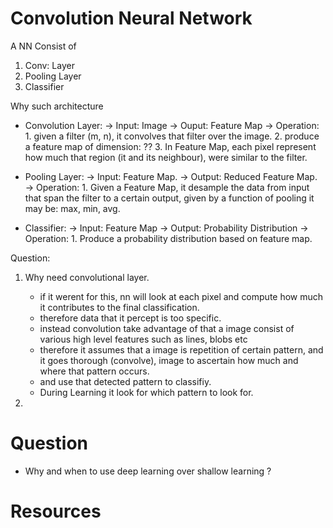# Convolution Neural Network

A NN Consist of 
1. Conv: Layer
2. Pooling Layer
3. Classifier

Why such architecture
- Convolution Layer:
    → Input: Image
    → Ouput: Feature Map
    → Operation: 
        1. given a filter (m, n), it convolves that filter over the image.
        2. produce a feature map of dimension: ??
        3. In Feature Map, each pixel represent how much that region (it and its neighbour), were similar to the filter.

- Pooling Layer:
    → Input: Feature Map.
    → Output: Reduced Feature Map.
    → Operation: 
        1. Given a Feature Map, it desample the data from input that span the filter to a certain output, given by a function of pooling it may be: max, min, avg.


- Classifier:
    → Input: Feature Map
    → Output: Probability Distribution
    → Operation: 
        1. Produce a probability distribution based on feature map.


Question:
1. Why need convolutional layer.
    - if it werent for this, nn will look at each pixel and compute how much it contributes to the final classification.
    - therefore data that it percept is too specific.
    - instead convolution take advantage of that a image consist of various high level features such as lines, blobs etc
    - therefore it assumes that a image is repetition of certain pattern, and it goes thorough (convolve), image to ascertain how much and where that pattern occurs.
    - and use that detected pattern to classifiy.
    - During Learning it look for which pattern to look for.

2. 

# Question

- Why and when to use deep learning over shallow learning ?

# Resources


